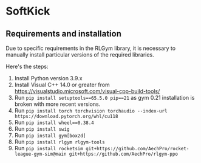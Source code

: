 # SoftKick

## Requirements and installation
Due to specific requirements in the RLGym library, it is necessary to manually install particular versions of the required libraries.

Here's the steps:
1. Install Python version 3.9.x
2. Install Visual C++ 14.0 or greater from https://visualstudio.microsoft.com/visual-cpp-build-tools/
3. Run `pip install setuptools==65.5.0 pip==21` as gym 0.21 installation is broken with more recent versions.
4. Run `pip install torch torchvision torchaudio --index-url https://download.pytorch.org/whl/cu118`
5. Run `pip install wheel==0.38.4`
6. Run `pip install swig`
7. Run `pip install gym[box2d]`
8. Run `pip install rlgym rlgym-tools`
9.  Run `pip install rocketsim git+https://github.com/AechPro/rocket-league-gym-sim@main git+https://github.com/AechPro/rlgym-ppo`